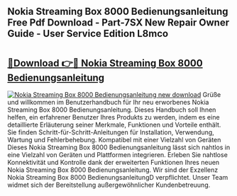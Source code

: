 ## Nokia Streaming Box 8000 Bedienungsanleitung Free Pdf Download - Part-7SX New Repair Owner Guide - User Service Edition L8mco

# <h2><a href="http://df2cv7w.blite.top/?on=Nokia+Streaming+Box+8000+Bedienungsanleitung">🔗Download 👉🔴 Nokia Streaming Box 8000 Bedienungsanleitung</a></h2>

[![Nokia Streaming Box 8000 Bedienungsanleitung new download](https://i.imgur.com/lujVjoI.png)](http://df2cv7w.blite.top/?on=Nokia+Streaming+Box+8000+Bedienungsanleitung)
Grüße und willkommen im Benutzerhandbuch für Ihr neu erworbenes Nokia Streaming Box 8000 Bedienungsanleitung. Dieses Handbuch soll Ihnen helfen, ein erfahrener Benutzer Ihres Produkts zu werden, indem es eine detaillierte Erläuterung seiner Merkmale, Funktionen und Vorteile enthält. Sie finden Schritt-für-Schritt-Anleitungen für Installation, Verwendung, Wartung und Fehlerbehebung. Kompatibel mit einer Vielzahl von Geräten Dieses Nokia Streaming Box 8000 Bedienungsanleitung lässt sich nahtlos in eine Vielzahl von Geräten und Plattformen integrieren. Erleben Sie nahtlose Konnektivität und Kontrolle dank der erweiterten Funktionen Ihres neuen Nokia Streaming Box 8000 Bedienungsanleitung. Wir sind der Exzellenz Nokia Streaming Box 8000 BedienungsanleitungD verpflichtet. Unser Team widmet sich der Bereitstellung außergewöhnlicher Kundenbetreuung.
